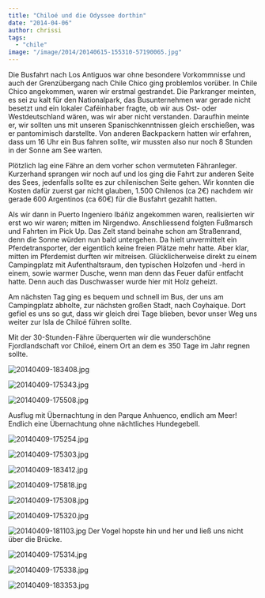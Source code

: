 ```yaml
---
title: "Chiloé und die Odyssee dorthin"
date: "2014-04-06"
author: chrissi
tags: 
  - "chile"
image: "/image/2014/20140615-155310-57190065.jpg"
---
```


Die Busfahrt nach Los Antiguos war ohne besondere Vorkommnisse und auch der Grenzübergang nach Chile Chico ging problemlos vorüber. In Chile Chico angekommen, waren wir erstmal gestrandet. Die Parkranger meinten, es sei zu kalt für den Nationalpark, das Busunternehmen war gerade nicht besetzt und ein lokaler Caféinhaber fragte, ob wir aus Ost- oder Westdeutschland wären, was wir aber nicht verstanden. Daraufhin meinte er, wir sollten uns mit unseren Spanischkenntnissen gleich erschießen, was er pantomimisch darstellte. Von anderen Backpackern hatten wir erfahren, dass um 16 Uhr ein Bus fahren sollte, wir mussten also nur noch 8 Stunden in der Sonne am See warten.

Plötzlich lag eine Fähre an dem vorher schon vermuteten Fähranleger. Kurzerhand sprangen wir noch auf und los ging die Fahrt zur anderen Seite des Sees, jedenfalls sollte es zur chilenischen Seite gehen. Wir konnten die Kosten dafür zuerst gar nicht glauben, 1.500 Chilenos (ca 2€) nachdem wir gerade 600 Argentinos (ca 60€) für die Busfahrt gezahlt hatten.

Als wir dann in Puerto Ingeniero Ibáñiz angekommen waren, realisierten wir erst wo wir waren; mitten im Nirgendwo. Anschliessend folgten Fußmarsch und Fahrten im Pick Up. Das Zelt stand beinahe schon am Straßenrand, denn die Sonne würden nun bald untergehen. Da hielt unvermittelt ein Pferdetransporter, der eigentlich keine freien Plätze mehr hatte. Aber klar, mitten im Pferdemist durften wir mitreisen. Glücklicherweise direkt zu einem Campingplatz mit Aufenthaltsraum, den typischen Holzofen und -herd in einem, sowie warmer Dusche, wenn man denn das Feuer dafür entfacht hatte. Denn auch das Duschwasser wurde hier mit Holz geheizt.

Am nächsten Tag ging es bequem und schnell im Bus, der uns am Campingplatz abholte, zur nächsten großen Stadt, nach Coyhaique. Dort gefiel es uns so gut, dass wir gleich drei Tage blieben, bevor unser Weg uns weiter zur Isla de Chiloé führen sollte.

Mit der 30-Stunden-Fähre überquerten wir die wunderschöne Fjordlandschaft vor Chiloé, einem Ort an dem es 350 Tage im Jahr regnen sollte.

![20140409-183408.jpg](images/20140409-183408.jpg)

![20140409-175343.jpg](images/20140409-175343.jpg)

![20140409-175508.jpg](images/20140409-175508.jpg)

Ausflug mit Übernachtung in den Parque Anhuenco, endlich am Meer! Endlich eine Übernachtung ohne nächtliches Hundegebell.

![20140409-175254.jpg](images/20140409-175254.jpg)

![20140409-175303.jpg](images/20140409-175303.jpg)

![20140409-183412.jpg](images/20140409-183412.jpg)

![20140409-175818.jpg](images/20140409-175818.jpg)

![20140409-175308.jpg](images/20140409-175308.jpg)

![20140409-175320.jpg](images/20140409-175320.jpg)

![20140409-181103.jpg](images/20140409-181103.jpg) Der Vogel hopste hin und her und ließ uns nicht über die Brücke.

![20140409-175314.jpg](images/20140409-175314.jpg)

![20140409-175338.jpg](images/20140409-175338.jpg)

![20140409-183353.jpg](images/20140409-183353.jpg)
